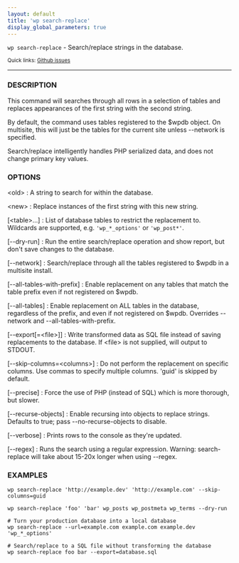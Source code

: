 ```yaml
---
layout: default
title: 'wp search-replace'
display_global_parameters: true
---
```


`wp search-replace` - Search/replace strings in the database.

<small>Quick links: <a href="https://github.com/wp-cli/wp-cli/issues?q=is%3Aopen+label%3Acommand%3Asearch-replace+sort%3Aupdated-desc">Github issues</a></small>

<hr />

### DESCRIPTION

This command will searches through all rows in a selection of tables
and replaces appearances of the first string with the second string.

By default, the command uses tables registered to the $wpdb object. On
multisite, this will just be the tables for the current site unless
\--network is specified.

Search/replace intelligently handles PHP serialized data, and does not
change primary key values.

### OPTIONS

&lt;old&gt;
: A string to search for within the database.

&lt;new&gt;
: Replace instances of the first string with this new string.

[&lt;table&gt;...]
: List of database tables to restrict the replacement to. Wildcards are
supported, e.g. `'wp_*_options'` or `'wp_post*'`.

[\--dry-run]
: Run the entire search/replace operation and show report, but don't save
changes to the database.

[\--network]
: Search/replace through all the tables registered to $wpdb in a
multisite install.

[\--all-tables-with-prefix]
: Enable replacement on any tables that match the table prefix even if
not registered on $wpdb.

[\--all-tables]
: Enable replacement on ALL tables in the database, regardless of the
prefix, and even if not registered on $wpdb. Overrides --network
and --all-tables-with-prefix.

[\--export[=&lt;file&gt;]]
: Write transformed data as SQL file instead of saving replacements to
the database. If &lt;file&gt; is not supplied, will output to STDOUT.

[\--skip-columns=&lt;columns&gt;]
: Do not perform the replacement on specific columns. Use commas to
specify multiple columns. 'guid' is skipped by default.

[\--precise]
: Force the use of PHP (instead of SQL) which is more thorough,
but slower.

[\--recurse-objects]
: Enable recursing into objects to replace strings. Defaults to true;
pass --no-recurse-objects to disable.

[\--verbose]
: Prints rows to the console as they're updated.

[\--regex]
: Runs the search using a regular expression. Warning: search-replace
will take about 15-20x longer when using --regex.

### EXAMPLES

    wp search-replace 'http://example.dev' 'http://example.com' --skip-columns=guid

    wp search-replace 'foo' 'bar' wp_posts wp_postmeta wp_terms --dry-run

    # Turn your production database into a local database
    wp search-replace --url=example.com example.com example.dev 'wp_*_options'

    # Search/replace to a SQL file without transforming the database
    wp search-replace foo bar --export=database.sql



